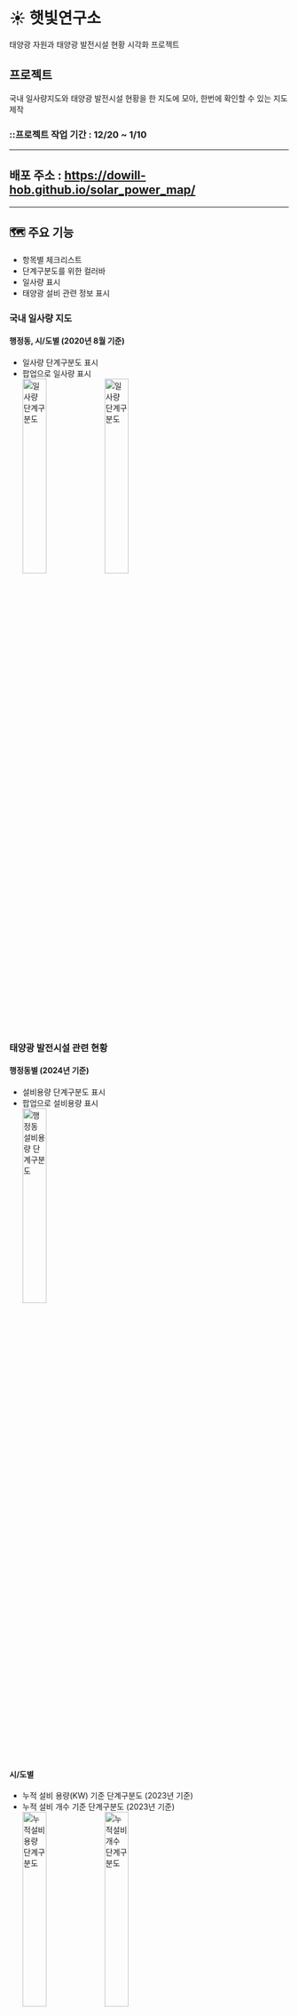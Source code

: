 # ☀️ 햇빛연구소
태양광 자원과 태양광 발전시설 현황 시각화 프로젝트


## 프로젝트
국내 일사량지도와 태양광 발전시설 현황을 한 지도에 모아, 한번에 확인할 수 있는 지도 제작
### ::프로젝트 작업 기간 : 12/20 ~ 1/10


---
## 배포 주소 : <https://dowill-hob.github.io/solar_power_map/>


---
## :world_map: 주요 기능
- 항목별 체크리스트
- 단계구분도를 위한 컬러바
- 일사량 표시
- 태양광 설비 관련 정보 표시

  
### 국내 일사량 지도
#### 행정동, 시/도별 (2020년 8월 기준)
- 일사량 단계구분도 표시
- 팝업으로 일사량 표시
<br><img src="https://github.com/user-attachments/assets/5687994c-daa8-4fe3-a7e2-27e72a49fd21" width="30%" height="30%" title="행정동별 일사량 단계구분도" alt="일사량 단계구분도"></img>
<img src="https://github.com/user-attachments/assets/54278bac-f536-4db9-bbb4-8a09b5b2682d" width="30%" height="30%" title="시/도별 일사량 단계구분도" alt="일사량 단계구분도"></img>

### 태양광 발전시설 관련 현황
#### 행정동별 (2024년 기준)
- 설비용량 단계구분도 표시
- 팝업으로 설비용량 표시
<br><img src="https://github.com/user-attachments/assets/c0f8f234-ab6c-43dc-ae5d-85750501cdb6" width="30%" height="30%" title="행정동별 설비용량 단계구분도" alt="행정동 설비용량 단계구분도"></img>


#### 시/도별 
- 누적 설비 용량(KW) 기준 단계구분도    (2023년 기준)
- 누적 설비 개수 기준 단계구분도        (2023년 기준)
<br><img src="https://github.com/user-attachments/assets/e9dd3d1a-282b-480a-a42b-b2a3338f4587" width="30%" height="30%" title="누적설비용량 단계구분도" alt="누적설비용량 단계구분도"></img>
<img src="https://github.com/user-attachments/assets/b17653af-6358-4988-980e-8c89a3b57bb6" width="30%" height="30%" title="누적설비개수 단계구분도" alt="누적설비개수 단계구분도"></img>
- 태양광발전량, 전력 사용량 비교 그래프 (2020년 8월 기준)
- 용도별 전력 사용량 파이그래프         (2020년 8월 기준)
- 단위면적 당 설비용량 표시             (2023년 기준)
<br><img src="https://github.com/user-attachments/assets/910c545c-138d-4f9d-9da7-d7e2ffd1e7c5" width="30%" height="30%" title="그래프 마커" alt="지도 그래프 마커"></img>
<img src="https://github.com/user-attachments/assets/d8d513a3-846d-4480-a684-2ac5b5e00a43" width="50%" height="50%" title="그래프" alt="그래프"></img>


